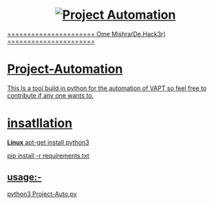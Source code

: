 <h1 align="center">
  <br>
  <a href="https://github.com/omemishra/Project-Automation"><img src="https://i.ibb.co/1LGHT93/Screenshot-20191003172725-530x277.png" alt="Project Automation" <br>
  <br>
</h1>

====================== Ome Mishra(De.Hack3r) ======================



# Project-Automation
This Is a tool build in python for the automation of VAPT so feel free to contribute if any one wants to.


# insatllation 

**Linux**
apt-get install python3

pip install -r requirements.txt



## usage:- 
python3 Project-Auto.py

